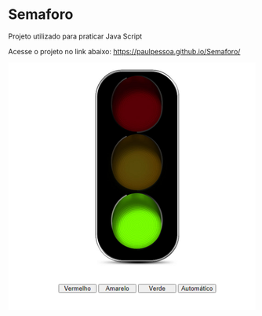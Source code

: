 # Semaforo

Projeto utilizado para praticar Java Script

Acesse o projeto no link abaixo:
https://paulpessoa.github.io/Semaforo/

<img src="./img/semaforo.png"/>